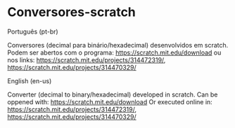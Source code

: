 # Conversores-scratch
Português (pt-br)

Conversores (decimal para binário/hexadecimal) desenvolvidos em scratch. Podem ser abertos com o programa: https://scratch.mit.edu/download
ou nos links: https://scratch.mit.edu/projects/314472319/, https://scratch.mit.edu/projects/314470329/

English (en-us)

Converter (decimal to binary/hexadecimal) developed in scratch. Can be oppened with: https://scratch.mit.edu/download
Or executed online in: https://scratch.mit.edu/projects/314472319/, https://scratch.mit.edu/projects/314470329/
